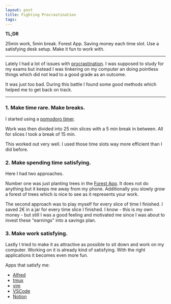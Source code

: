```yaml
---
layout: post
title: Fighting Procrastination 
tags: 
---
```


**TL;DR**

25min work, 5min break.
Forest App. Saving money each time slot.
Use a satisfying desk setup. Make it fun to work with.

--- 

Lately I had a lot of issues with [procrastination](https://en.wikipedia.org/wiki/Procrastination).
I was supposed to study for my exams but instead I was tinkering on my computer an doing pointless things which did not lead to a good grade as an outcome.

It was just too bad. During this battle I found some good methods which helped me to get back on track.

---
### 1. Make time rare. Make breaks.

I started using a [pomodoro timer](https://en.wikipedia.org/wiki/Pomodoro_Technique).

Work was then divided into 25 min slices with a 5 min break in between. All for slices I took a break of 15 min.

This worked out very well. I used those time slots way more efficient than I did before.

### 2. Make spending time satisfying.

Here I had two approaches. 

Number one was just planting trees in the [Forest App](https://www.forestapp.cc). It does not do anything but it keeps me away from my phone.
Additionally you slowly grow a forest of trees which is nice to see as it represents your work.

The second approach was to play myself for every slice of time I finished. 
I saved 2€ in a jar for every time slice I finished. I know - this is my own money - but still 
I was a good feeling and motivated me since I was about to invest these "earnings" into a savings plan.

### 3. Make work satisfying.

Lastly I tried to make it as attractive as possible to sit down and work on my computer.
Working on it is already kind of satisfying. With the right applications it becomes even more fun.

Apps that satisfy me:
- [Alfred](https://www.alfredapp.com)
- [tmux](https://github.com/tmux/tmux/wiki)
- [vim](https://en.wikipedia.org/wiki/Vim_(text_editor))
- [VSCode](https://code.visualstudio.com)
- [Notion](https://www.notion.so)


